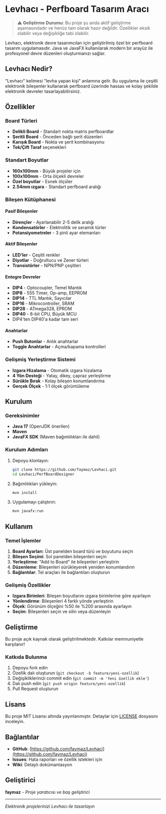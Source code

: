 # Levhacı - Perfboard Tasarım Aracı

> ⚠️ **Geliştirme Durumu**: Bu proje şu anda aktif geliştirme aşamasındadır ve henüz tam olarak hazır değildir. Özellikler eksik olabilir veya değişikliğe tabi olabilir.

Levhacı, elektronik devre tasarımcıları için geliştirilmiş özel bir perfboard tasarım uygulamasıdır. Java ve JavaFX kullanılarak modern bir arayüz ile profesyonel devre düzenleri oluşturmanızı sağlar.

## Levhacı Nedir?

"Levhacı" kelimesi "levha yapan kişi" anlamına gelir. Bu uygulama ile çeşitli elektronik bileşenler kullanarak perfboard üzerinde hassas ve kolay şekilde elektronik devreler tasarlayabilirsiniz.

## Özellikler

### Board Türleri
- **Delikli Board** - Standart nokta matris perfboardlar
- **Şeritli Board** - Önceden bağlı şerit düzenleri
- **Karışık Board** - Nokta ve şerit kombinasyonu
- **Tek/Çift Taraf** seçenekleri

### Standart Boyutlar
- **160x100mm** - Büyük projeler için
- **100x100mm** - Orta ölçekli devreler
- **Özel boyutlar** - Esnek ölçüler
- **2.54mm ızgara** - Standart perfboard aralığı

### Bileşen Kütüphanesi

#### Pasif Bileşenler
- **Dirençler** - Ayarlanabilir 2-5 delik aralığı
- **Kondensatörler** - Elektrolitik ve seramik türler
- **Potansiyometreler** - 3 pinli ayar elemanları

#### Aktif Bileşenler  
- **LED'ler** - Çeşitli renkler
- **Diyotlar** - Doğrultucu ve Zener türleri
- **Transistörler** - NPN/PNP çeşitleri

#### Entegre Devreler
- **DIP4** - Optocoupler, Temel Mantık
- **DIP8** - 555 Timer, Op-amp, EEPROM  
- **DIP14** - TTL Mantık, Sayıcılar
- **DIP16** - Mikrocontroller, SRAM
- **DIP28** - ATmega328, EPROM
- **DIP40** - 8-bit CPU, Büyük MCU
- DIP4'ten DIP40'a kadar tam seri

#### Anahtarlar
- **Push Butonlar** - Anlık anahtarlar
- **Toggle Anahtarlar** - Açma/kapama kontrolleri

### Gelişmiş Yerleştirme Sistemi
- **Izgara Hizalama** - Otomatik ızgara hizalama
- **4 Yön Desteği** - Yatay, dikey, çapraz yerleştirme
- **Sürükle Bırak** - Kolay bileşen konumlandırma
- **Gerçek Ölçek** - 1:1 ölçek görüntüleme

## Kurulum

### Gereksinimler
- **Java 17** (OpenJDK önerilen)
- **Maven** 
- **JavaFX SDK** (Maven bağımlılıkları ile dahil)

### Kurulum Adımları
1. Depoyu klonlayın:
   ```bash
   git clone https://github.com/faymaz/Levhaci.git
   cd Levhaci/PerfBoardDesigner
   ```

2. Bağımlılıkları yükleyin:
   ```bash
   mvn install
   ```

3. Uygulamayı çalıştırın:
   ```bash
   mvn javafx:run
   ```

## Kullanım

### Temel İşlemler
1. **Board Ayarları**: Üst panelden board türü ve boyutunu seçin
2. **Bileşen Seçimi**: Sol panelden bileşenleri seçin
3. **Yerleştirme**: "Add to Board" ile bileşenleri yerleştirin
4. **Düzenleme**: Bileşenleri sürükleyerek yeniden konumlandırın
5. **Bağlantılar**: Tel araçları ile bağlantıları oluşturun

### Gelişmiş Özellikler
- **Izgara Birimleri**: Bileşen boyutlarını ızgara birimlerine göre ayarlayın
- **Yönlendirme**: Bileşenleri 4 farklı yönde yerleştirin
- **Ölçek**: Görünüm ölçeğini %50 ile %200 arasında ayarlayın
- **Seçim**: Bileşenleri seçin ve silin veya düzenleyin

## Geliştirme

Bu proje açık kaynak olarak geliştirilmektedir. Katkılar memnuniyetle karşılanır!

### Katkıda Bulunma
1. Depoyu fork edin
2. Özellik dalı oluşturun (`git checkout -b feature/yeni-ozellik`)
3. Değişikliklerinizi commit edin (`git commit -m 'Yeni özellik ekle'`)
4. Dalı push edin (`git push origin feature/yeni-ozellik`)
5. Pull Request oluşturun

## Lisans

Bu proje MIT Lisansı altında yayınlanmıştır. Detaylar için [LICENSE](LICENSE) dosyasını inceleyin.

## Bağlantılar

- **GitHub**: [https://github.com/faymaz/Levhaci](https://github.com/faymaz/Levhaci)
- **Issues**: Hata raporları ve özellik istekleri için
- **Wiki**: Detaylı dokümantasyon

## Geliştirici

**faymaz** - *Proje yaratıcısı ve baş geliştirici*

---

*Elektronik projelerinizi Levhacı ile tasarlayın*